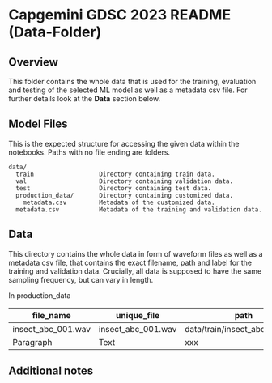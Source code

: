 # Capgemini GDSC 2023 README (Data-Folder)

## Overview 
This folder contains the whole data that is used for the training, evaluation and testing of the selected ML model as well as a metadata csv file. For further details look at the **Data** section below.

## Model Files
This is the expected structure for accessing the given data within the notebooks. Paths with no file ending are folders.

~~~
data/
  train                  Directory containing train data.
  val                    Directory containing validation data.
  test                   Directory containing test data.
  production_data/       Directory containing customized data.
    metadata.csv         Metadata of the customized data.
  metadata.csv           Metadata of the training and validation data.
~~~

## Data
This directory contains the whole data in form of waveform files as well as a metadata csv file, that contains the exact filename, path and label for the training and validation data. Crucially, all data is supposed to have the same sampling frequency, but can vary in length.

In production_data 


| file_name | unique_file | path | species | label | subset | sample_rate | num_frames | lenght |
| ----------- | ----------- | ----------- | ----------- | ----------- | ----------- | ----------- | ----------- | ----------- |
| insect_abc_001.wav | insect_abc_001.wav |data/train/insect_abc_001.wav | insect_abc | 1 | train | 44100 | 4586400 | 104 | 
| Paragraph | Text | xxx | xxx | xxx | xxx | xxx | xxx | xxx | 

## Additional notes
